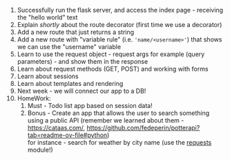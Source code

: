 1. Successfully run the flask server, and access the index page - receiving the "hello world" text
2. Explain *shortly* about the route decorator (first time we use a decorator)
3. Add a new route that just returns a string
4. Add a new route with "variable rule" (i.e. ```'name/<username>'```) that shows we can use the "username" variable
5. Learn to use the request object - request args for example (query parameters) - and show them in the response
6. Learn about request methods (GET, POST) and working with forms
7. Learn about sessions
8. Learn about templates and rendering
9. Next week - we will connect our app to a DB!
10. HomeWork:
    1. Must - Todo list app based on session data!
    2. Bonus - Create an app that allows the user to search something using a public API (remember we learned about them - https://cataas.com/, https://github.com/fedeperin/potterapi?tab=readme-ov-file#python)  
    for instance - search for weather by city name (use the [requests](https://pypi.org/project/requests/) module!)